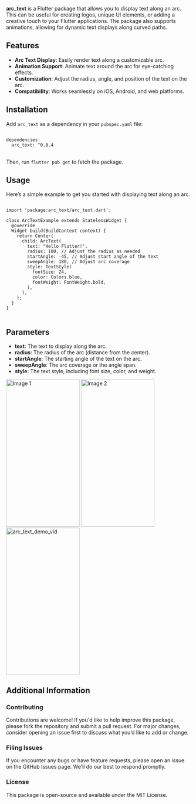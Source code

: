 <p><strong>arc_text</strong> is a Flutter package that allows you to display text along an arc. This can be useful for creating logos, unique UI elements, or adding a creative touch to your Flutter applications. The package also supports animations, allowing for dynamic text displays along curved paths.</p>

<h2>Features</h2>

<ul>
  <li><strong>Arc Text Display</strong>: Easily render text along a customizable arc.</li>
  <li><strong>Animation Support</strong>: Animate text around the arc for eye-catching effects.</li>
  <li><strong>Customization</strong>: Adjust the radius, angle, and position of the text on the arc.</li>
  <li><strong>Compatibility</strong>: Works seamlessly on iOS, Android, and web platforms.</li>
</ul>

<h2>Installation</h2>

<p>Add <code>arc_text</code> as a dependency in your <code>pubspec.yaml</code> file:</p>

<pre>
<code>
dependencies:
  arc_text: ^0.0.4
</code>
</pre>

<p>Then, run <code>flutter pub get</code> to fetch the package.</p>

<h2>Usage</h2>

<p>Here’s a simple example to get you started with displaying text along an arc.</p>

<pre>
<code>
import 'package:arc_text/arc_text.dart';

class ArcTextExample extends StatelessWidget {
  @override
  Widget build(BuildContext context) {
    return Center(
      child: ArcText(
        text: "Hello Flutter!",
        radius: 100, // Adjust the radius as needed
        startAngle: -45, // Adjust start angle of the text
        sweepAngle: 180, // Adjust arc coverage
        style: TextStyle(
          fontSize: 24,
          color: Colors.blue,
          fontWeight: FontWeight.bold,
        ),
      ),
    );
  }
}
</code>
</pre>

<h2>Parameters</h2>

<ul>
  <li><strong>text</strong>: The text to display along the arc.</li>
  <li><strong>radius</strong>: The radius of the arc (distance from the center).</li>
  <li><strong>startAngle</strong>: The starting angle of the text on the arc.</li>
  <li><strong>sweepAngle</strong>: The arc coverage or the angle span.</li>
  <li><strong>style</strong>: The text style, including font size, color, and weight.</li>
</ul>

<img src="https://github.com/user-attachments/assets/2b5b897e-0bda-4ada-818c-cc864e4f3cd3" alt="Image 1" height="400" width="200">
<img src="https://github.com/user-attachments/assets/2110df81-092f-48a9-83e7-5b875cca8cd9" alt="Image 2" height="400" width="200">
<img src="https://github.com/user-attachments/assets/47c77dae-fff9-47f8-b74a-803720928d73" alt="arc_text_demo_vid" height="400" width="200">

<h2>Additional Information</h2>

<h3>Contributing</h3>

<p>Contributions are welcome! If you'd like to help improve this package, please fork the repository and submit a pull request. For major changes, consider opening an issue first to discuss what you’d like to add or change.</p>

<h3>Filing Issues</h3>

<p>If you encounter any bugs or have feature requests, please open an issue on the GitHub Issues page. We’ll do our best to respond promptly.</p>

<h3>License</h3>

<p>This package is open-source and available under the MIT License.</p>
